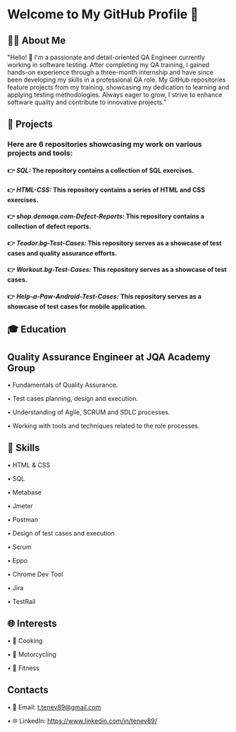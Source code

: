 # Welcome to My GitHub Profile 👋


## 👨‍💻 About Me

"Hello! 👋 I'm a passionate and detail-oriented QA Engineer currently working in software testing. 
After completing my QA training, I gained hands-on experience through a three-month internship and have since been developing my skills in a professional QA role. 
My GitHub repositories feature projects from my training, showcasing my dedication to learning and applying testing methodologies. Always eager to grow, I strive to enhance software quality and contribute to innovative projects."

## 💼 Projects   

### Here are 6 repositories showcasing my work on various projects and tools:

#### 👉 **_SQL:_   The repository contains a collection of SQL exercises.**

#### 👉 **_HTML-CSS:_ This repository contains a series of HTML and CSS exercises.**

#### 👉 **_shop.demoqa.com-Defect-Reports:_ This repository contains a collection of defect reports.**

#### 👉 **_Teodor.bg-Test-Cases:_ This repository serves as a showcase of test cases and quality assurance efforts.**

#### 👉 **_Workout.bg-Test-Cases:_ This repository serves as a showcase of test cases.**

#### 👉 **_Help-a-Paw-Android-Test-Cases:_ This repository serves as a showcase of test cases for mobile application.**

## 🎓 Education

## Quality Assurance Engineer at JQA Academy Group

• Fundamentals of Quality Assurance.

• Test cases planning, design and execution.

• Understanding of Agile, SCRUM and SDLC processes.

• Working with tools and techniques related to the role processes.


## 🚀 Skills

• HTML & CSS

• SQL

• Metabase

• Jmeter

• Postman

• Design of test cases and execution

• Scrum

• Eppo

• Chrome Dev Tool

• Jira

• TestRail

## 🌐 Interests

• 🍳 Cooking

• 🚴 Motorcycling

• 💪 Fitness

## Contacts

• 📧 Email: t.tenev89@gmail.com

• 🌐 LinkedIn: https://www.linkedin.com/in/tenev89/








